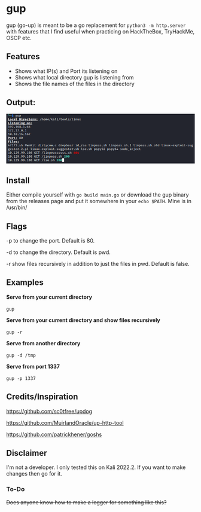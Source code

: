 # gup

gup (go-up) is meant to be a go replacement for `python3 -m http.server` with features that I find useful when practicing on HackTheBox, TryHackMe, OSCP etc. 

## Features
* Shows what IP(s) and Port its listening on
* Shows what local directory gup is listening from
* Shows the file names of the files in the directory

## Output:
![gup](images/gup.png?raw=true "output")


## Install
Either compile yourself with `go build main.go` or download the gup binary from the releases page and put it somewhere in your `echo $PATH`. Mine is in /usr/bin/

## Flags

-p to change the port. Default is 80.

-d to change the directory. Default is pwd.

-r show files recursively in addition to just the files in pwd. Default is false. 

## Examples

**Serve from your current directory**

`gup`

**Serve from your current directory and show files recursively**

`gup -r`

**Serve from another directory**

`gup -d /tmp`

**Serve from port 1337**

`gup -p 1337`

  
## Credits/Inspiration

https://github.com/sc0tfree/updog

https://github.com/MuirlandOracle/up-http-tool

https://github.com/patrickhener/goshs


## Disclaimer

I'm not a developer. I only tested this on Kali 2022.2. If you want to make changes then go for it. 

### To-Do
~~Does anyone know how to make a logger for something like this?~~
